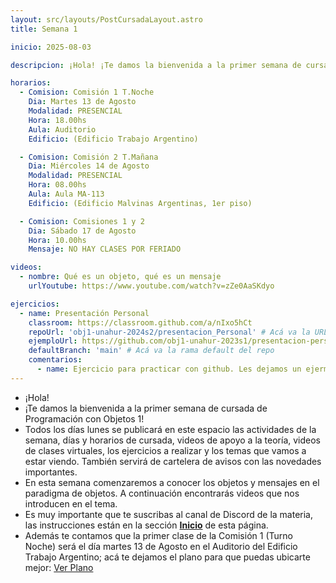 ```yaml
---
layout: src/layouts/PostCursadaLayout.astro
title: Semana 1

inicio: 2025-08-03

descripcion: ¡Hola! ¡Te damos la bienvenida a la primer semana de cursada de Programación con Objetos 1!

horarios:
  - Comision: Comisión 1 T.Noche
    Dia: Martes 13 de Agosto
    Modalidad: PRESENCIAL
    Hora: 18.00hs
    Aula: Auditorio
    Edificio: (Edificio Trabajo Argentino)

  - Comision: Comisión 2 T.Mañana
    Dia: Miércoles 14 de Agosto
    Modalidad: PRESENCIAL
    Hora: 08.00hs
    Aula: Aula MA-113
    Edificio: (Edificio Malvinas Argentinas, 1er piso)

  - Comision: Comisiones 1 y 2
    Dia: Sábado 17 de Agosto
    Hora: 10.00hs
    Mensaje: NO HAY CLASES POR FERIADO

videos:
  - nombre: Qué es un objeto, qué es un mensaje
    urlYoutube: https://www.youtube.com/watch?v=zZe0AaSKdyo

ejercicios:
  - name: Presentación Personal
    classroom: https://classroom.github.com/a/nIxo5hCt
    repoUrl: 'obj1-unahur-2024s2/presentacion_Personal' # Acá va la URL del repo sin el "https://github.com/"
    ejemploUrl: https://github.com/obj1-unahur-2023s1/presentacion-personal-BrankoMuruaga.git
    defaultBranch: 'main' # Acá va la rama default del repo
    comentarios:
      - name: Ejercicio para practicar con github. Les dejamos un ejermplo, aunque esperamos que nos sorprendan con algo bien personal y creativo!
---
```


- ¡Hola!
- ¡Te damos la bienvenida a la primer semana de cursada de Programación con Objetos 1!
- Todos los días lunes se publicará en este espacio las actividades de la semana, días y horarios de cursada, videos de apoyo a la teoría, videos de clases virtuales, los ejercicios a realizar y los temas que vamos a estar viendo. También servirá de cartelera de avisos con las novedades importantes.
- En esta semana comenzaremos a conocer los objetos y mensajes en el paradigma de objetos. A continuación encontrarás videos que nos introducen en el tema.
- Es muy importante que te suscribas al canal de Discord de la materia, las instrucciones están en la sección **[Inicio](/)** de esta página.
- Además te contamos que la primer clase de la Comisión 1 (Turno Noche) será el día martes 13 de Agosto en el Auditorio del Edificio Trabajo Argentino; acá te dejamos el plano para que puedas ubicarte mejor: <a href="https://unahur.edu.ar/wp-content/uploads/2024/01/PLANO-2024-1.pdf" target="_blank">Ver Plano</a>
